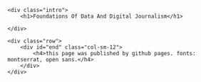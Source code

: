 <!DOCTYPE html>
<html>
<head>
	<meta charset="utf-8">
	<title>Foundations Of Data And Digital Journalism</title>
	<link rel="shortcut icon" href="/favicon.ico" type="image/x-icon">
	<link rel="icon" href="/favicon.ico" type="image/x-icon">
	<link href='https://fonts.googleapis.com/css?family=Open+Sans:300italic,400italic,600italic,400,300,600,700&subset=latin,latin-ext' rel='stylesheet' type='text/css'>
	<link href='https://fonts.googleapis.com/css?family=Montserrat:400,700' rel='stylesheet' type='text/css'>
	<link href="https://netdna.bootstrapcdn.com/bootstrap/3.0.3/css/bootstrap.min.css" rel="stylesheet">
	<link type="text/css" rel="stylesheet" href="css/index.css" />
</head>

<body>
	
	<div class="intro">
		<h1>Foundations Of Data And Digital Journalism</h1>
<!-- 		<h4> [no'sheen hoo-sane'] </h4> -->
<!-- 		<h4><a href="https://twitter.com/nausheenhusain" target="_blank">@nausheenhusain</a></h4> -->
	</div>

  
  <!-- About Row -->
	<div class="row">
		<div id="end" class="col-sm-12">
			<h4>this page was published by github pages. fonts: montserrat, open sans.</h4>
		</div>
	</div>

</body>
</html>
